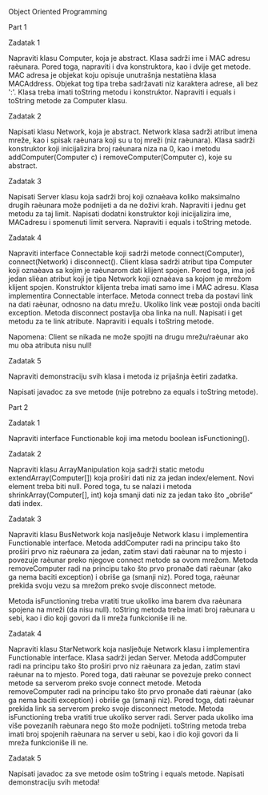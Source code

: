 Object Oriented Programming

Part 1

Zadatak 1

Napraviti klasu Computer, koja je abstract. Klasa sadrži ime i MAC adresu raèunara. Pored toga, napraviti i dva konstruktora, kao i dvije get metode. MAC adresa je objekat koju opisuje unutrašnja nestatièna klasa MACAddress. Objekat tog tipa treba sadržavati niz karaktera adrese, ali bez ':'. Klasa treba imati toString metodu i konstruktor. Napraviti i equals i toString metode za Computer klasu.

Zadatak 2

Napisati klasu Network, koja je abstract. Network klasa sadrži atribut imena mreže, kao i spisak raèunara koji su u toj mreži (niz raèunara). Klasa sadrži konstruktor koji inicijalizira broj raèunara niza na 0, kao i metodu addComputer(Computer c) i removeComputer(Computer c), koje su abstract.

Zadatak 3

Napisati Server klasu koja sadrži broj koji oznaèava koliko maksimalno drugih raèunara može podnijeti a da ne doživi krah. Napraviti i jednu get metodu za taj limit. Napisati dodatni konstruktor koji inicijalizira ime, MACadresu i spomenuti limit servera. Napraviti i equals i toString metode.

Zadatak 4

Napraviti interface Connectable koji sadrži metode connect(Computer), connect(Network) i disconnect(). Client klasa sadrži atribut tipa Computer koji oznaèava sa kojim je raèunarom dati klijent spojen. Pored toga, ima još jedan slièan atribut koji je tipa Network koji oznaèava sa kojom je mrežom klijent spojen. Konstruktor klijenta treba imati samo ime i MAC adresu. Klasa implementira Connectable interface. Metoda connect treba da postavi link na dati raèunar, odnosno na datu mrežu. Ukoliko link veæ postoji onda baciti exception. Metoda disconnect postavlja oba linka na null. Napisati i get metodu za te link atribute. Napraviti i equals i toString metode.

Napomena: Client se nikada ne može spojiti na drugu mrežu/raèunar ako mu oba atributa nisu null!

Zadatak 5

Napraviti demonstraciju svih klasa i metoda iz prijašnja èetiri zadatka.

Napisati javadoc za sve metode (nije potrebno za equals i toString metode).

Part 2

Zadatak 1

Napraviti interface Functionable koji ima metodu boolean isFunctioning().

Zadatak 2

Napraviti klasu ArrayManipulation koja sadrži static metodu extendArray(Computer[]) koja proširi dati niz za jedan index/element. Novi element treba biti null. Pored toga, tu se nalazi i metoda shrinkArray(Computer[], int) koja smanji dati niz za jedan tako što „obriše“ dati index.

Zadatak 3

Napraviti klasu BusNetwork koja nasljeðuje Network klasu i implementira Functionable interface. Metoda addComputer radi na principu tako što proširi prvo niz raèunara za jedan, zatim stavi dati raèunar na to mjesto i povezuje raèunar preko njegove connect metode sa ovom mrežom. Metoda removeComputer radi na principu tako što prvo pronaðe dati raèunar (ako ga nema baciti exception) i obriše ga (smanji niz). Pored toga, raèunar prekida svoju vezu sa mrežom preko svoje disconnect metode.

Metoda isFunctioning treba vratiti true ukoliko ima barem dva raèunara spojena na mreži (da nisu null). toString metoda treba imati broj raèunara u sebi, kao i dio koji govori da li mreža funkcioniše ili ne.

Zadatak 4

Napraviti klasu StarNetwork koja nasljeðuje Network klasu i implementira Functionable interface. Klasa sadrži jedan Server. Metoda addComputer radi na principu tako što proširi prvo niz raèunara za jedan, zatim stavi raèunar na to mjesto. Pored toga, dati raèunar se povezuje preko connect metode sa serverom preko svoje connect metode. Metoda removeComputer radi na principu tako što prvo pronaðe dati raèunar (ako ga nema baciti exception) i obriše ga (smanji niz). Pored toga, dati raèunar prekida link sa serverom preko svoje disconnect metode. Metoda isFunctioning treba vratiti true ukoliko server radi. Server pada ukoliko ima više povezanih raèunara nego što može podnijeti. toString metoda treba imati broj spojenih raèunara na server u sebi, kao i dio koji govori da li mreža funkcioniše ili ne.

Zadatak 5

Napisati javadoc za sve metode osim toString i equals metode. Napisati demonstraciju svih metoda!